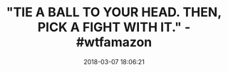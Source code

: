 ---
title: '"TIE A BALL TO YOUR HEAD. THEN, PICK A FIGHT WITH IT." - #wtfamazon'
name: >-
  Boxing Reflex Ball Fight Ball with Adjustable Headband for Reflex Speed
  Training Boxing Punch Exercise Training to Improve Reactions and Speed, Boxing
  Gym Equipment for Both Training and Fitness
date: '2018-03-07 18:06:21'
buy_now: >-
  https://www.amazon.com/Adjustable-Headband-Training-Reactions-Equipment/dp/B077SRHLMS?SubscriptionId=AKIAIA5RBQIWQVTCUEUQ&tag=coldcutdeals-20&linkCode=xm2&camp=2025&creative=165953&creativeASIN=B077SRHLMS
description_markdown: >+
  Boxing Reflex Ball Fight Ball with Adjustable Headband for Reflex Speed
  Training Boxing Punch Exercise Training to Improve Reactions and Speed, Boxing
  Gym Equipment for Both Training and Fitness

    - 【Suitable for all people】: Man or woman, teenager or child... Boxers like Vasyl Lomachenko and Anthony Joshua are Training with this Reflex Fight Ball. It's also an interesting game release the pressure from this moment.

    - 【Improve Your Reaction Skill】: Improve reaction speed and hand eye coordination, Accuracy and speed punch

    - 【Good for Your Health】: Boxing this reflex ball is a good alternative for a gym. It will influence all muscle groups, really burn out your arms, chest, shoulders and upper back, perfect for calorie burning and conditioning

    - 【Lightweight and Portable】: You can take this Reflex Fight Ball with you anywhere. Will perfectly fit into your pocket and backpack. Very convenient for transportation.

    - 【Suitable for combat and fighting Sports】: Boxing, MMA, Combat, Mixed Martial Arts MMA, Kickboxing, Muay Thai, Taekwondo, Lethwei, Burmese, etc

tweet_id_str: '971446972916920335'
price: ''
you_save: ''
asin: B077SRHLMS
image: 'https://images-na.ssl-images-amazon.com/images/I/41edofDZzhL.jpg'

---